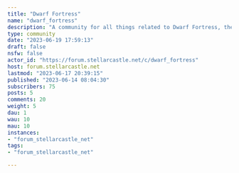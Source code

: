 ```yaml
---
title: "Dwarf Fortress" 
name: "dwarf_fortress"
description: "A community for all things related to Dwarf Fortress, the uniquely complex and detailed fantasy simulation game. It is a place for players of all levels to engage in discussions, share insights, and connect over their shared enthusiasm for the game's intricate world-building and strategic challenges.##### __Rules__---::: spoiler 1. Be Respectful and Constructive.> Treat all members with kindness and help foster a welcoming community. No name-calling, bullying, or personal attacks. Remember, everyone was a new player at some point.:::---::: spoiler 2. Stay On Topic.> Posts must be directly related to Dwarf Fortress. Tangentially related content may be removed at the moderators' discretion. :::---::: spoiler 3. No Spam or Self-Promotion.> Do not spam the subreddit with your content or self-promote excessively. Sharing your streams, videos, art, etc. is allowed but must be done in a balanced and engaging manner.:::---##### __Getting Dwarf Fortress__Dwarf fortress comes in two flavors:- [Classic Version](http://www.bay12games.com/dwarves/) (Free)- [Steam Version](https://store.steampowered.com/app/975370/Dwarf_Fortress/) (Paid)---Remember, [Losing is Fun](https://dwarffortresswiki.org/DF2014:Fun&redirect=no)"
type: community
date: "2023-06-19 17:59:13"
draft: false
nsfw: false
actor_id: "https://forum.stellarcastle.net/c/dwarf_fortress"
host: forum.stellarcastle.net
lastmod: "2023-06-17 20:39:15"
published: "2023-06-14 08:04:30"
subscribers: 75
posts: 5
comments: 20
weight: 5
dau: 1
wau: 10
mau: 10
instances:
- "forum_stellarcastle_net"
tags: 
- "forum_stellarcastle_net"

---
```

